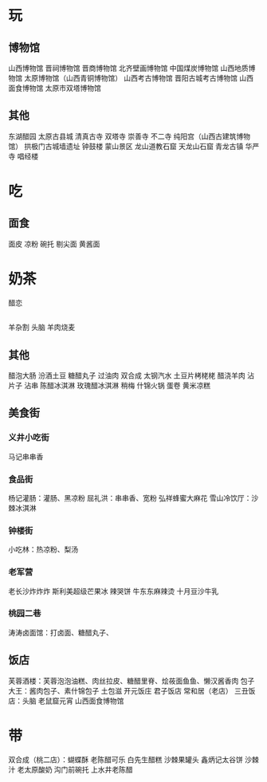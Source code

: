 # 玩
## 博物馆
山西博物馆
晋祠博物馆
晋商博物馆
北齐壁画博物馆
中国煤炭博物馆
山西地质博物馆
太原博物馆（山西青铜博物馆）
山西考古博物馆
晋阳古城考古博物馆
山西面食博物馆
太原市双塔博物馆
## 其他
东湖醋园
太原古县城
清真古寺
双塔寺
崇善寺
不二寺
纯阳宫（山西古建筑博物馆）
拱极门古城墙遗址
钟鼓楼
蒙山景区
龙山道教石窟
天龙山石窟
青龙古镇
华严寺
唱经楼

# 吃
## 面食
面皮
凉粉
碗托
剔尖面
黄酱面
# 奶茶
醋恋
##
羊杂割
头脑
羊肉烧麦
## 其他
醋泡大肠
汾酒土豆
糖醋丸子
过油肉
双合成
太钢汽水
土豆片栲栳栳
醋浇羊肉
沾片子
沾串
陈醋冰淇淋
玫瑰醋冰淇淋
稍梅
什锦火锅
蛋卷
黄米凉糕


## 美食街
### 义井小吃街
马记串串香
### 食品街
杨记灌肠：灌肠、黑凉粉
屈礼洪：串串香、宽粉
弘祥蜂蜜大麻花
雪山冷饮厅：沙棘冰淇淋
### 钟楼街
小吃林：热凉粉、梨汤
### 老军营
老长沙炸炸炸
斯利美超级芒果冰
辣哭饼
牛东东麻辣烫
十月豆沙牛乳
### 桃园二巷
涛涛卤面馆：打卤面、糖醋丸子、
## 饭店
芙蓉酒楼：芙蓉泡泡油糕、肉丝拉皮、糖醋里脊、烩莜面鱼鱼、懒汉酱香肉
包子大王：酱肉包子、素什锦包子
土包滋
开元饭庄
君子饭店
常和居（老店）
三丑饭店：头脑
老鼠窟元宵
山西面食博物馆


# 带
双合成（桃二店）：蝴蝶酥
老陈醋可乐
白先生醋糕
沙棘果罐头
鑫炳记太谷饼
沙棘汁
老太原酸奶
沟门前碗托
上水井老陈醋